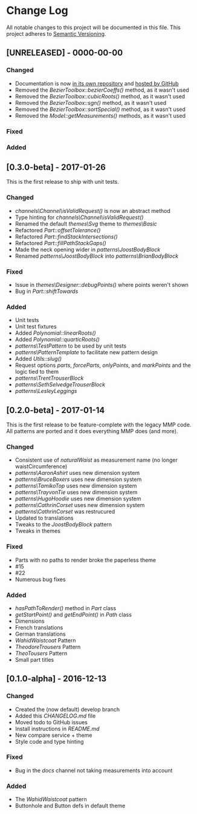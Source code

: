 # Change Log
All notable changes to this project will be documented in this file.
This project adheres to [Semantic Versioning](http://semver.org/).

## [UNRELEASED] - 0000-00-00

### Changed

- Documentation is now [in its own repository](https://github.com/joostdecock/freesewing-docs) and [hosted by GitHub](https://joostdecock.github.io/freesewing-docs/)
- Removed the _BezierToolbox::bezierCoeffs()_ method, as it wasn't used
- Removed the _BezierToolbox::cubicRoots()_ method, as it wasn't used
- Removed the _BezierToolbox::sgn()_ method, as it wasn't used
- Removed the _BezierToolbox::sortSpecial()_ method, as it wasn't used
- Removed the _Model::getMeasurements()_ methods, as it wasn't used

### Fixed

### Added

## [0.3.0-beta] - 2017-01-26

This is the first release to ship with unit tests.

### Changed

- _channels\Channel\isValidRequest()_ is now an abstract method
- Type hinting for _channels\Channel\isValidRequest()_
- Renamed the default _themes\Svg_ theme to _themes\Basic_
- Refactored  _Part::offsetTolerance()_
- Refactored _Part::findStackIntersections()_
- Refactored _Part::fillPathStackGaps()_
- Made the neck opening wider in _patterns\JoostBodyBlock_
- Renamed _patterns\JoostBodyBlock_ into _patterns\BrianBodyBlock_

### Fixed

- Issue in _themes\Designer::debugPoints()_ where points weren't shown
- Bug in _Part::shiftTowards_

### Added

- Unit tests
- Unit test fixtures
- Added _Polynomial::linearRoots()_
- Added _Polynomial::quarticRoots()_
- _patterns\TestPattern_ to be used by unit tests
- _patterns\PatternTemplate_ to facilitate new pattern design
- Added _Utils::slug()_
- Request options _parts_, _forceParts_, _onlyPoints_, and _markPoints_ and the logic tied to them
- _patterns\TrentTrouserBlock_
- _patterns\SethSelvedgeTrouserBlock_
- _patterns\LesleyLeggings_


## [0.2.0-beta] - 2017-01-14

This is the first release to be feature-complete with the legacy MMP code.
All patterns are ported and it does everything MMP does (and more).

### Changed
- Consistent use of _naturalWaist_ as measurement name (no longer waistCircumference)
- _patterns\AaronAshirt_ uses new dimension system
- _patterns\BruceBoxers_ uses new dimension system
- _patterns\TamikoTop_ uses new dimension system
- _patterns\TrayvonTie_ uses new dimension system
- _patterns\HugoHoodie_ uses new dimension system
- _patterns\CathrinCorset_ uses new dimension system
- _patterns\CathrinCorset_ was restrucured
- Updated to translations
- Tweaks to the _JoostBodyBlock_ pattern
- Tweaks in themes

### Fixed
- Parts with no paths to render broke the paperless theme
- #15
- #22
- Numerous bug fixes

### Added
- _hasPathToRender()_ method in _Part_ class
- _getStartPoint()_ and _getEndPoint()_ in _Path_ class
- Dimensions
- French translations
- German translations
- _WahidWaistcoat_ Pattern
- _TheodoreTrousers_ Pattern
- _TheoTousers_ Pattern
- Small part titles

## [0.1.0-alpha] - 2016-12-13
### Changed
- Created the (now default) develop branch
- Added this _CHANGELOG.md_ file
- Moved todo to GitHub issues
- Install instructions in _README.md_
- New compare service + theme
- Style code and type hinting

### Fixed
- Bug in the _docs_ channel not taking measurements into account

### Added
- The _WahidWaistcoat_ pattern
- Buttonhole and Button defs in default theme
